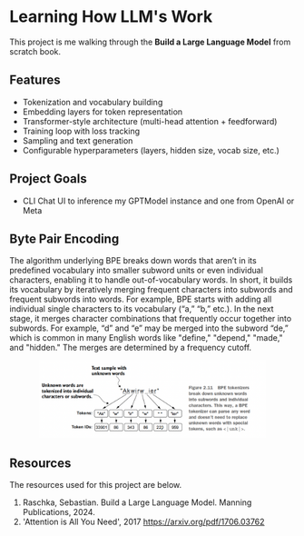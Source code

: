 # Learning How LLM's Work

This project is me walking through the **Build a Large Language Model** from scratch book. 

## Features
- Tokenization and vocabulary building  
- Embedding layers for token representation  
- Transformer-style architecture (multi-head attention + feedforward)  
- Training loop with loss tracking  
- Sampling and text generation  
- Configurable hyperparameters (layers, hidden size, vocab size, etc.)  

## Project Goals 
- CLI Chat UI to inference my GPTModel instance and one from OpenAI or Meta
  

## Byte Pair Encoding 

The algorithm underlying BPE breaks down words that aren’t in its predefined
vocabulary into smaller subword units or even individual characters, enabling it to
handle out-of-vocabulary words.
In short, it builds its vocabulary by iteratively merging frequent characters into subwords and frequent subwords into words. For example, BPE starts with adding all individual single characters to its vocabulary (“a,” “b,” etc.). In the next stage, it merges character combinations that frequently occur together into subwords. For example,
“d” and “e” may be merged into the subword “de,” which is common in many English words
like "define," "depend," "made," and "hidden." The merges are determined by a frequency cutoff. 

<div align="center">
<img src="/img/bpeExample.png" alt="BPE Example" width="400"/>
</div>


## Resources 

The resources used for this project are below. 

1. Raschka, Sebastian. Build a Large Language Model. Manning Publications, 2024. 
2. 'Attention is All You Need', 2017 https://arxiv.org/pdf/1706.03762 
